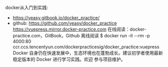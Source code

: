 

docker从入门到实践:

- https://yeasy.gitbook.io/docker_practice/
- github: https://github.com/yeasy/docker_practice
  https://vuepress.mirror.docker-practice.com
在线阅读：docker-practice.com，GitBook，Github
离线阅读 $ docker run -it --rm -p 4000:80 ccr.ccs.tencentyun.com/dockerpracticesig/docker_practice:vuepress
Docker 自身仍在快速发展中，生态环境也在蓬勃成长。建议初学者使用最新稳定版本的 Docker 进行学习实践。欢迎 参与项目维护。


